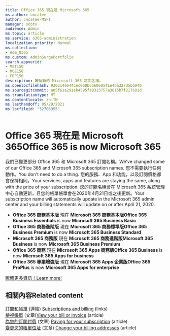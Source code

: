 ```yaml
---
title: Office 365 現在是 Microsoft 365
ms.author: cmcatee
author: cmcatee-MSFT
manager: scotv
audience: Admin
ms.topic: article
ms.service: o365-administration
localization_priority: Normal
ms.collection:
- Adm_O365
ms.custom: AdminSurgePortfolio
search.appverid:
- MET150
- MOE150
- FRP150
description: 瞭解新的 Microsoft 365 訂閱名稱。
ms.openlocfilehash: 930214e644cec060b6b6060af1e4da327d5bb940
ms.sourcegitcommit: a05f61a291eb4595fa9313757a3815b7f217681d
ms.translationtype: MT
ms.contentlocale: zh-TW
ms.lasthandoff: 05/29/2021
ms.locfileid: "52706355"
---
```

# <a name="office-365-is-now-microsoft-365"></a><span data-ttu-id="a8ad7-103">Office 365 現在是 Microsoft 365</span><span class="sxs-lookup"><span data-stu-id="a8ad7-103">Office 365 is now Microsoft 365</span></span>

<span data-ttu-id="a8ad7-104">我們已變更部分 Office 365 和 Microsoft 365 訂閱名稱。</span><span class="sxs-lookup"><span data-stu-id="a8ad7-104">We've changed some of our Office 365 and Microsoft 365 subscription names.</span></span> <span data-ttu-id="a8ad7-105">您不需要執行任何動作。</span><span class="sxs-lookup"><span data-stu-id="a8ad7-105">You don't need to do a thing.</span></span> <span data-ttu-id="a8ad7-106">您的服務、App 和功能，以及訂閱價格都會保持相同。</span><span class="sxs-lookup"><span data-stu-id="a8ad7-106">Your services, apps and features are staying the same, along with the price of your subscription.</span></span> <span data-ttu-id="a8ad7-107">您的訂閱名稱會在 Microsoft 365 系統管理中心自動更新，且您的帳單帳單會在2020年4月21日或之後更新。</span><span class="sxs-lookup"><span data-stu-id="a8ad7-107">Your subscription name will automatically update in the Microsoft 365 admin center and your billing statements will update on or after April 21, 2020.</span></span>

- <span data-ttu-id="a8ad7-108">**Office 365 商務基本版** 現在 **Microsoft 365 商務基本版**</span><span class="sxs-lookup"><span data-stu-id="a8ad7-108">**Office 365 Business Essentials** is now **Microsoft 365 Business Basic**</span></span>
- <span data-ttu-id="a8ad7-109">**Office 365 商務進階版** 現在 **Microsoft 365 商務標準版**</span><span class="sxs-lookup"><span data-stu-id="a8ad7-109">**Office 365 Business Premium** is now **Microsoft 365 Business Standard**</span></span>
- <span data-ttu-id="a8ad7-110">**Microsoft 365 商務版** 現在 **Microsoft 365 商務進階版**</span><span class="sxs-lookup"><span data-stu-id="a8ad7-110">**Microsoft 365 Business** is now **Microsoft 365 Business Premium**</span></span>
- <span data-ttu-id="a8ad7-111">**Office 365 商務** 現在 **Microsoft 365 Apps 商務版**</span><span class="sxs-lookup"><span data-stu-id="a8ad7-111">**Office 365 Business** is now **Microsoft 365 Apps for business**</span></span>
- <span data-ttu-id="a8ad7-112">**Office 365 專業增強版** 現在 **Microsoft 365 Apps 企業版**</span><span class="sxs-lookup"><span data-stu-id="a8ad7-112">**Office 365 ProPlus** is now **Microsoft 365 Apps for enterprise**</span></span>

[<span data-ttu-id="a8ad7-113">瞭解更多資訊！</span><span class="sxs-lookup"><span data-stu-id="a8ad7-113">Learn more!</span></span>](https://go.microsoft.com/fwlink/?linkid=2120533)

## <a name="related-content"></a><span data-ttu-id="a8ad7-114">相關內容</span><span class="sxs-lookup"><span data-stu-id="a8ad7-114">Related content</span></span>

<span data-ttu-id="a8ad7-115">[訂閱和帳單](../commerce/index.yml) (連結) </span><span class="sxs-lookup"><span data-stu-id="a8ad7-115">[Subscriptions and billing](../commerce/index.yml) (links)</span></span>\
<span data-ttu-id="a8ad7-116">[檢視帳單](../commerce/billing-and-payments/view-your-bill-or-invoice.md) (文章)</span><span class="sxs-lookup"><span data-stu-id="a8ad7-116">[View your bill or invoice](../commerce/billing-and-payments/view-your-bill-or-invoice.md) (article)</span></span>\
<span data-ttu-id="a8ad7-117">[為您的訂閱付費](../commerce/billing-and-payments/pay-for-your-subscription.md) (文章) </span><span class="sxs-lookup"><span data-stu-id="a8ad7-117">[Paying for your subscription](../commerce/billing-and-payments/pay-for-your-subscription.md) (article)</span></span>\
<span data-ttu-id="a8ad7-118">[變更您的帳單位址](../commerce/billing-and-payments/change-your-billing-addresses.md) (文章) </span><span class="sxs-lookup"><span data-stu-id="a8ad7-118">[Change your billing addresses](../commerce/billing-and-payments/change-your-billing-addresses.md) (article)</span></span>
